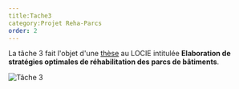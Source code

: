 ```yaml
---
title:Tache3
category:Projet Reha-Parcs
order: 2
---
```


La tâche 3 fait l'objet d'une [thèse](http://www.theses.fr/s164156) au LOCIE intitulée **Elaboration de stratégies optimales de réhabilitation des parcs de bâtiments**.

![Tâche 3](./images/tache3.png)
